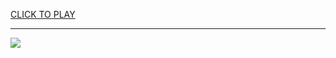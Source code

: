 
<a href="https://premium76.site?title=monster_truck_games_unblocked_games&ref=13M">CLICK TO PLAY</a></h3>
<hr>

<a href="https://premium76.site?title=monster_truck_games_unblocked_games&ref=13M"><img src="https://clearcache.store/games.png"></a>


